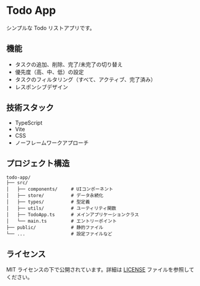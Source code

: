 # Todo App

シンプルな Todo リストアプリです。

## 機能

- タスクの追加、削除、完了/未完了の切り替え
- 優先度（高、中、低）の設定
- タスクのフィルタリング（すべて、アクティブ、完了済み）
- レスポンシブデザイン

## 技術スタック

- TypeScript
- Vite
- CSS
- ノーフレームワークアプローチ

## プロジェクト構造

```
todo-app/
├── src/
│   ├── components/     # UIコンポーネント
│   ├── store/          # データ永続化
│   ├── types/          # 型定義
│   ├── utils/          # ユーティリティ関数
│   ├── TodoApp.ts      # メインアプリケーションクラス
│   └── main.ts         # エントリーポイント
├── public/             # 静的ファイル
└── ...                 # 設定ファイルなど
```

## ライセンス

MIT ライセンスの下で公開されています。詳細は [LICENSE](LICENSE) ファイルを参照してください。
